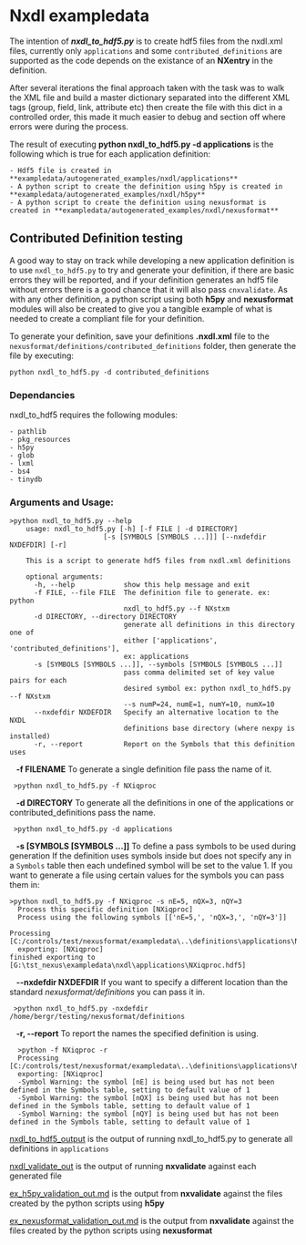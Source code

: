 # Nxdl exampledata

The intention of _**nxdl_to_hdf5.py**_ is to create hdf5 files from the nxdl.xml 
files, currently only `applications` and some `contributed_definitions` are 
supported as the code depends on the existance of an **NXentry** in the definition.

After several iterations the final approach taken with the task was to walk the XML file and build
a master dictionary separated into the different XML tags (group, field, link, attribute etc) then
create the file with this dict in a controlled order, this made it much easier to debug and section off where errors
were during the process.  

The result of executing **python nxdl_to_hdf5.py -d applications** is the following which is true for each application definition:

    - Hdf5 file is created in **exampledata/autogenerated_examples/nxdl/applications** 
    - A python script to create the definition using h5py is created in **exampledata/autogenerated_examples/nxdl/h5py**
    - A python script to create the definition using nexusformat is created in **exampledata/autogenerated_examples/nxdl/nexusformat**

## Contributed Definition testing

A good way to stay on track while developing a new application definition is to use ```nxdl_to_hdf5.py```
to try and generate your definition, if there are basic errors they will be reported, and if your
definition generates an hdf5 file without errors there is a good chance that it will also pass ```cnxvalidate```.
As with any other definition, a python script using both **h5py** and **nexusformat** modules will also be created
to give you a tangible example of what is needed to create a compliant file for your definition.

To generate your definition, save your definitions **.nxdl.xml** file to the 
`nexusformat/definitions/contributed_definitions` folder, then generate the file by executing: 

 `python nxdl_to_hdf5.py -d contributed_definitions`

### **Dependancies**
    
nxdl_to_hdf5 requires the following modules:
    
    - pathlib
    - pkg_resources
    - h5py
    - glob
    - lxml
    - bs4
    - tinydb

### **Arguments and Usage:**
```     
>python nxdl_to_hdf5.py --help
    usage: nxdl_to_hdf5.py [-h] [-f FILE | -d DIRECTORY]
                       [-s [SYMBOLS [SYMBOLS ...]]] [--nxdefdir NXDEFDIR] [-r]

    This is a script to generate hdf5 files from nxdl.xml definitions

    optional arguments:
      -h, --help            show this help message and exit
      -f FILE, --file FILE  The definition file to generate. ex: python
                            nxdl_to_hdf5.py --f NXstxm
      -d DIRECTORY, --directory DIRECTORY
                            generate all definitions in this directory one of
                            either ['applications', 'contributed_definitions'],
                            ex: applications
      -s [SYMBOLS [SYMBOLS ...]], --symbols [SYMBOLS [SYMBOLS ...]]
                            pass comma delimited set of key value pairs for each
                            desired symbol ex: python nxdl_to_hdf5.py --f NXstxm
                            --s numP=24, numE=1, numY=10, numX=10
      --nxdefdir NXDEFDIR   Specify an alternative location to the NXDL
                            definitions base directory (where nexpy is installed)
      -r, --report          Report on the Symbols that this definition uses
```


    
&nbsp;&nbsp;&nbsp;**-f  FILENAME**  To generate a single definition file pass the name of it.
   ```
    >python nxdl_to_hdf5.py -f NXiqproc
   ```

&nbsp;&nbsp;&nbsp;**-d DIRECTORY**  To generate all the definitions in one of the applications or contributed_definitions
        pass the name.
   ```
    >python nxdl_to_hdf5.py -d applications
   ```

&nbsp;&nbsp;&nbsp;**-s [SYMBOLS [SYMBOLS ...]]**  To define a pass symbols to be used during generation
    If the definition uses symbols inside but does not specify any in a `Symbols` table then each undefined symbol
    will be set to the value 1. If you want to generate a file using certain values for the symbols you can pass them in:
  ```
  >python nxdl_to_hdf5.py -f NXiqproc -s nE=5, nQX=3, nQY=3
    Process this specific definition [NXiqproc]
	Process using the following symbols [['nE=5,', 'nQX=3,', 'nQY=3']]

Processing [C:/controls/test/nexusformat/exampledata\..\definitions\applications\NXiqproc.nxdl.xml]
	exporting: [NXiqproc]
finished exporting to [G:\tst_nexus\exampledata\nxdl\applications\NXiqproc.hdf5]
  ```
  
&nbsp;&nbsp;&nbsp;**--nxdefdir NXDEFDIR**  If you want to specify a different location than the standard _nexusformat/definitions_ 
    you can pass it in.
   ```
    >python nxdl_to_hdf5.py -nxdefdir /home/bergr/testing/nexusformat/definitions
   ```

&nbsp;&nbsp;&nbsp;**-r, --report** To report the names the specified definition is using.
  ```
    >python -f NXiqproc -r
    Processing [C:/controls/test/nexusformat/exampledata\..\definitions\applications\NXiqproc.nxdl.xml]
	exporting: [NXiqproc]
	-Symbol Warning: the symbol [nE] is being used but has not been defined in the Symbols table, setting to default value of 1
	-Symbol Warning: the symbol [nQX] is being used but has not been defined in the Symbols table, setting to default value of 1
	-Symbol Warning: the symbol [nQY] is being used but has not been defined in the Symbols table, setting to default value of 1
  ```

[nxdl_to_hdf5_output](nxdl_to_hdf5_output.md) is the output of running nxdl_to_hdf5.py to generate all definitions in `applications`

[nxdl_validate_out](nxdl_validate_out.md) is the output of running **nxvalidate** against each generated file

[ex_h5py_validation_out.md](ex_h5py_validation_out.md) is the output from **nxvalidate** against the files created by the python scripts using **h5py**

[ex_nexusformat_validation_out.md](ex_nexusformat_validation_out.md) is the output from **nxvalidate** against the files created by the python scripts using **nexusformat**



